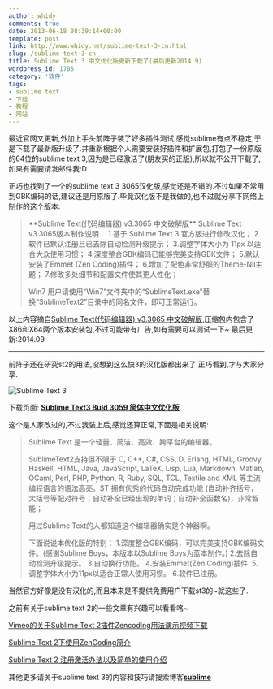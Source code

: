 ```yaml
---
author: whidy
comments: true
date: 2013-06-18 08:39:14+00:00
template: post
link: http://www.whidy.net/sublime-text-3-cn.html
slug: /sublime-text-3-cn
title: Sublime Text 3 中文优化版更新下载了(最后更新2014.9)
wordpress_id: 1705
category: '软件'
tags:
- sublime text
- 下载
- 教程
- 网站
---
```


最近官网又更新,外加上手头前阵子装了好多插件测试,感觉sublime有点不稳定,于是下载了最新版升级了.并重新根据个人需要安装好插件和扩展包,打包了一份原版的64位的sublime text 3,因为是已经激活了(朋友买的正版),所以就不公开下载了,如果有需要请发邮件我:D

正巧也找到了一个的sublime text 3 3065汉化版,感觉还是不错的.不过如果不常用到GBK编码的话,建议还是用原版了.毕竟汉化版不是我做的,也不过就分享下网络上制作的这个版本:


<blockquote>**Sublime Text(代码编辑器) v3.3065 中文破解版**
Sublime Text v3.3065版本制作说明：
1.基于 Sublime Text 3 官方版进行修改汉化；
2.软件已默认注册且已去除自动检测升级提示；
3.调整字体大小为 11px 以适合大众使用习惯；
4.深度整合GBK编码已能够完美支持GBK文件；
5.默认安装了Emmet (Zen Coding)插件；
6.增加了配色非常舒服的Theme-Nil主题；
7.修改多处细节和配置文件使其更人性化；

Win7 用户请使用“Win7”文件夹中的“SublimeText.exe”替换“SublimeText2”目录中的同名文件，即可正常运行。</blockquote>


以上内容摘自[Sublime Text(代码编辑器) v3.3065 中文破解版](http://www.xp85.com/html/SublimeText.html),压缩包内包含了X86和X64两个版本安装包,不过可能带有广告,如有需要可以测试一下~
最后更新:2014.09



* * *



前阵子还在研究st2的用法,没想到这么快3的汉化版都出来了.正巧看到,才与大家分享.

![Sublime Text 3](https://www.whidy.net/wp-content/uploads/2013/06/st3-400x327.jpg)

下载页面: **[Sublime Text3 Buld 3059 简体中文优化版](http://www.anxz.com/down/8104.html)**

<!-- more -->

这个是人家改过的,不过我装上后,感觉还算正常,下面是相关说明:


<blockquote>Sublime Text 是一个轻量、简洁、高效、跨平台的编辑器。

SublimeText2支持但不限于 C, C++, C#, CSS, D, Erlang, HTML, Groovy, Haskell, HTML, Java, JavaScript, LaTeX, Lisp, Lua, Markdown, Matlab, OCaml, Perl, PHP, Python, R, Ruby, SQL, TCL, Textile and XML 等主流编程语言的语法高亮。ST 拥有优秀的代码自动完成功能 (自动补齐括号，大括号等配对符号；自动补全已经出现的单词；自动补全函数名)，非常智能；

用过Sublime Text的人都知道这个编辑器确实是个神器啊。

下面说说本优化版的特别：
1.深度整合GBK编码，可以完美支持GBK编码文件。(感谢Sublime Boys，本版本以Sublime Boys为蓝本制作。)
2.去除自动检测升级提示。
3.自动换行功能。
4.安装Emmet(Zen Coding)插件.
5.调整字体大小为11px以适合正常人使用习惯。
6.软件已注册。</blockquote>


当然官方好像是没有汉化的,而且本来是不提供免费用户下载st3的~就这些了.

之前有关于sublime text 2的一些文章有兴趣可以看看咯~

[Vimeo的关于Sublime Text 2插件Zencoding用法演示视频下载](http://www.whidy.net/vimeo-sublime-text-2-zencoding-video-download.html)

[Sublime Text 2下使用ZenCoding简介](http://www.whidy.net/sublime-text-2-zencoding-intro.html)

[Sublime Text 2 注册激活办法以及简单的使用介绍](http://www.whidy.net/sublime-text-2-cracked-and-how-to-use-it.html)

其他更多请关于sublime text 3的内容和技巧请搜索博客[**sublime**](http://www.whidy.net/?s=Sublime)
